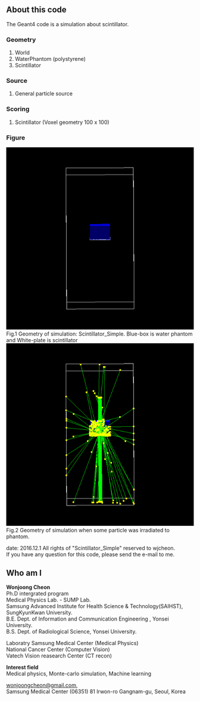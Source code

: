 ## About this code  
The Geant4 code is a simulation about scintillator.

### Geometry  
1) World  
2) WaterPhantom (polystyrene)  
3) Scintillator   

### Source   
1) General particle source   

### Scoring    
1) Scintillator (Voxel geometry 100 x 100)  


### Figure    
<img src = https://github.com/wjcheon/Scintillator_Simple_Geant4/blob/master/Scintillator_Simple_Geometry.png />  
Fig.1 Geometry of simulation: Scintillator_Simple. Blue-box is water phantom and White-plate is scintillator  

<img src = https://github.com/wjcheon/Scintillator_Simple_Geant4/blob/master/Scintillator_Simple_beamOn.png />
Fig.2 Geometry of simulation when some particle was irradiated to phantom.  




date: 2016.12.1
All rights of "Scintillator_Simple" reserved to wjcheon.  
If you have any question for this code, please send the e-mail to me.  





## Who am I 
**Wonjoong Cheon**  
Ph.D intergrated program  
Medical Physics Lab. - SUMP Lab.  
Samsung Advanced Institute for Health Science & Technology(SAIHST), SungKyunKwan University.  
B.E. Dept. of Information and Communication Engineering , Yonsei University.  
B.S. Dept. of Radiological Science, Yonsei University.  

Laboratry
Samsung Medical Center (Medical Physics)  
National Cancer Center (Computer Vision)  
Vatech Vision reasearch Center (CT recon)  

**Interest field**  
Medical physics, Monte-carlo simulation, Machine learning  

wonjoongcheon@gmail.com,   
Samsung Medical Center (06351) 81 Irwon-ro Gangnam-gu, Seoul, Korea
